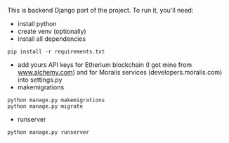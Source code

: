 This is backend Django part of the project. To run it, you'll
need:

 - install python
 - create venv (optionally)
 - install all dependencies
 ```
pip install -r requirements.txt
 ```
 - add yours API keys for Etherium blockchain (I got mine from www.alchemy.com) and for Moralis services (developers.moralis.com) into settings.py
 - makemigrations
 ```
 python manage.py makemigrations
 python manage.py migrate
 ```
 - runserver
 ```
python manage.py runserver
 ```